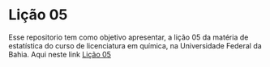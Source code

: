 # Lição 05
 Esse repositorio tem como objetivo apresentar, a lição 05 da matéria de estatística do curso de licenciatura em química, na Universidade Federal da Bahia. Aqui neste link [Lição 05]()
